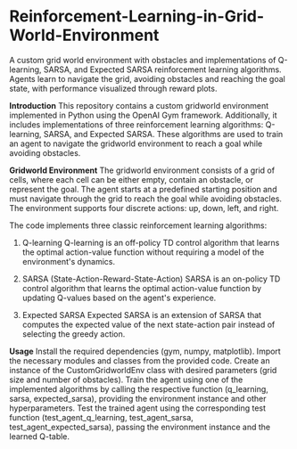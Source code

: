 # Reinforcement-Learning-in-Grid-World-Environment
A custom grid world environment with obstacles and implementations of Q-learning, SARSA, and Expected SARSA reinforcement learning algorithms. Agents learn to navigate the grid, avoiding obstacles and reaching the goal state, with performance visualized through reward plots.

**Introduction**
This repository contains a custom gridworld environment implemented in Python using the OpenAI Gym framework. Additionally, it includes implementations of three reinforcement learning algorithms: Q-learning, SARSA, and Expected SARSA. These algorithms are used to train an agent to navigate the gridworld environment to reach a goal while avoiding obstacles.

****Gridworld Environment****
The gridworld environment consists of a grid of cells, where each cell can be either empty, contain an obstacle, or represent the goal. The agent starts at a predefined starting position and must navigate through the grid to reach the goal while avoiding obstacles. The environment supports four discrete actions: up, down, left, and right.

The code implements three classic reinforcement learning algorithms:
1. Q-learning
Q-learning is an off-policy TD control algorithm that learns the optimal action-value function without requiring a model of the environment's dynamics.

2. SARSA (State-Action-Reward-State-Action)
SARSA is an on-policy TD control algorithm that learns the optimal action-value function by updating Q-values based on the agent's experience.

3. Expected SARSA
Expected SARSA is an extension of SARSA that computes the expected value of the next state-action pair instead of selecting the greedy action.

****Usage****
Install the required dependencies (gym, numpy, matplotlib).
Import the necessary modules and classes from the provided code.
Create an instance of the CustomGridworldEnv class with desired parameters (grid size and number of obstacles).
Train the agent using one of the implemented algorithms by calling the respective function (q_learning, sarsa, expected_sarsa), providing the environment instance and other hyperparameters.
Test the trained agent using the corresponding test function (test_agent_q_learning, test_agent_sarsa, test_agent_expected_sarsa), passing the environment instance and the learned Q-table.
